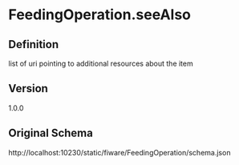 # FeedingOperation.seeAlso

## Definition
list of uri pointing to additional resources about the item

## Version
1.0.0

## Original Schema
http://localhost:10230/static/fiware/FeedingOperation/schema.json
